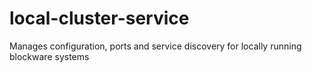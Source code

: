 # local-cluster-service
Manages configuration, ports and service discovery for locally running blockware systems
